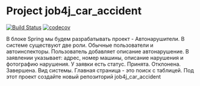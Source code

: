 # Project job4j_car_accident
[![Build Status](https://app.travis-ci.com/EDGE775/job4j_car_accident.svg?branch=master)](https://app.travis-ci.com/EDGE775/job4j_car_accident)
[![codecov](https://codecov.io/gh/EDGE775/job4j_car_accident/branch/master/graph/badge.svg?token=K3QFSOPIF4)](https://codecov.io/gh/EDGE775/job4j_car_accident)

В блоке Spring мы будем разрабатывать проект - Автонарушители.
В системе существуют две роли. Обычные пользователи и автоинспекторы.
Пользователь добавляет описание автонарушение.
В заявлении указывает: адрес, номер машины, описание нарушения и фотографию нарушения.
У заявки есть статус. Принята. Отклонена. Завершена.
Вид системы. Главная страница - это поиск с таблицей.
Под этот проект создайте новый репозиторий job4j_car_accident